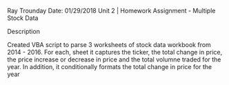 Ray Trounday
Date: 01/29/2018
Unit 2 | Homework Assignment - Multiple Stock Data

Description

Created VBA script to parse 3 worksheets of stock data workbook from 2014 - 2016.  For each, sheet it captures the ticker, the total change in price, the price
increase or decrease in price and the total volumne traded for the year.  In addition, it conditionally formats the total change in price for the year
